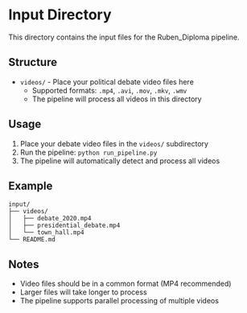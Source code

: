 # Input Directory

This directory contains the input files for the Ruben_Diploma pipeline.

## Structure

- `videos/` - Place your political debate video files here
  - Supported formats: `.mp4`, `.avi`, `.mov`, `.mkv`, `.wmv`
  - The pipeline will process all videos in this directory

## Usage

1. Place your debate video files in the `videos/` subdirectory
2. Run the pipeline: `python run_pipeline.py`
3. The pipeline will automatically detect and process all videos

## Example

```
input/
├── videos/
│   ├── debate_2020.mp4
│   ├── presidential_debate.mp4
│   └── town_hall.mp4
└── README.md
```

## Notes

- Video files should be in a common format (MP4 recommended)
- Larger files will take longer to process
- The pipeline supports parallel processing of multiple videos
